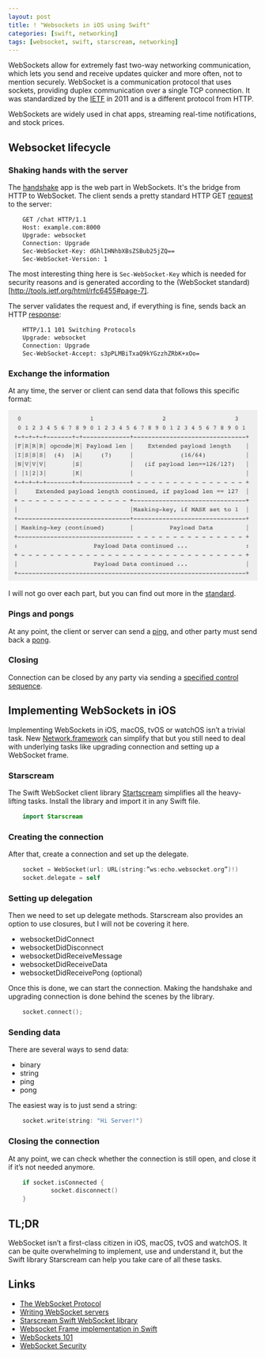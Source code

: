 ```yaml
---
layout: post
title: ! "Websockets in iOS using Swift"
categories: [swift, networking]
tags: [websocket, swift, starscream, networking]
---
```


WebSockets allow for extremely fast two-way networking communication, which lets you send and receive updates quicker and more often, not to mention securely. WebSocket is a communication protocol that uses sockets, providing duplex communication over a single TCP connection. It was standardized by the [IETF](https://tools.ietf.org/html/rfc6455) in 2011 and is a different protocol from HTTP.

WebSockets are widely used in chat apps, streaming real-time notifications, and stock prices.

<!--more-->

## Websocket lifecycle

### Shaking hands with the server

The [handshake](https://tools.ietf.org/html/rfc6455#section-4) app is the web part in WebSockets. It's the bridge from HTTP to WebSocket. The client sends a pretty standard HTTP GET [request](https://tools.ietf.org/html/rfc6455#section-4.2.1) to the server:

```
    GET /chat HTTP/1.1
    Host: example.com:8000
    Upgrade: websocket
    Connection: Upgrade
    Sec-WebSocket-Key: dGhlIHNhbXBsZSBub25jZQ==
    Sec-WebSocket-Version: 1
```

The most interesting thing here is `Sec-WebSocket-Key` which is needed for security reasons and is generated according to the (WebSocket standard)[http://tools.ietf.org/html/rfc6455#page-7].

The server validates the request and, if everything is fine, sends back an HTTP [response](https://tools.ietf.org/html/rfc6455#section-4.2.2):

```
    HTTP/1.1 101 Switching Protocols
    Upgrade: websocket
    Connection: Upgrade
    Sec-WebSocket-Accept: s3pPLMBiTxaQ9kYGzzhZRbK+xOo=
```

### Exchange the information

At any time, the server or client can send data that follows this specific format:

![Websocket Frame Format](/assets/img/websocket-frame-format.png)

I will not go over each part, but you can find out more in the [standard](https://tools.ietf.org/html/rfc6455#section-5.6).

### Pings and pongs

At any point, the client or server can send a [ping](https://tools.ietf.org/html/rfc6455#section-5.5.2), and other party must send back a [pong](https://tools.ietf.org/html/rfc6455#section-5.5.3).

### Closing

Connection can be closed by any party via sending a [specified control sequence](https://tools.ietf.org/html/rfc6455#section-5.5.1).

## Implementing WebSockets in iOS

Implementing WebSockets in iOS, macOS, tvOS or watchOS isn’t a trivial task. New [Network.framework](https://developer.apple.com/documentation/network) can simplify that but you still need to deal with underlying tasks like upgrading connection and setting up a WebSocket frame.

### Starscream

The Swift WebSocket client library [Startscream](https://github.com/daltoniam/Starscream) simplifies all the heavy-lifting tasks. Install the library and import it in any Swift file.

```swift
    import Starscream
```

### Creating the connection

After that, create a connection and set up the delegate.

```swift
    socket = WebSocket(url: URL(string:”ws:echo.websocket.org”)!)
    socket.delegate = self
```

### Setting up delegation

Then we need to set up delegate methods. Starscream also provides an option to use closures, but I will not be covering it here.

- websocketDidConnect
- websocketDidDisconnect
- websocketDidReceiveMessage
- websocketDidReceiveData
- websocketDidReceivePong (optional)

Once this is done, we can start the connection. Making the handshake and upgrading connection is done behind the scenes by the library.

```swift
    socket.connect();
```

### Sending data

There are several ways to send data:

- binary
- string
- ping
- pong

The easiest way is to just send a string:

```swift
    socket.write(string: "Hi Server!")
```

### Closing the connection

At any point, we can check whether the connection is still open, and close it if it’s not needed anymore.

```swift
    if socket.isConnected {
        	socket.disconnect()
    }
```

## TL;DR

WebSocket isn’t a first-class citizen in iOS, macOS, tvOS and watchOS. It can be quite overwhelming to implement, use and understand it, but the Swift library Starscream can help you take care of all these tasks.


## Links

- [The WebSocket Protocol](https://tools.ietf.org/html/rfc6455)
- [Writing WebSocket servers](https://developer.mozilla.org/en-US/docs/Web/API/WebSockets_API/Writing_WebSocket_servers)
- [Starscream Swift WebSocket library](https://github.com/daltoniam/Starscream)
- [Websocket Frame implementation in Swift](https://github.com/ZewoGraveyard/WebSocket/blob/master/Sources/WebSocket/Frame.swift)
- [WebSockets 101](http://lucumr.pocoo.org/2012/9/24/websockets-101/)
- [WebSocket Security](https://devcenter.heroku.com/articles/websocket-security)
